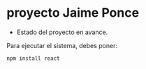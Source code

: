 <h1> proyecto Jaime Ponce </h1>

- Estado del proyecto en avance.

Para ejecutar el sistema, debes poner:

```npm install react```
